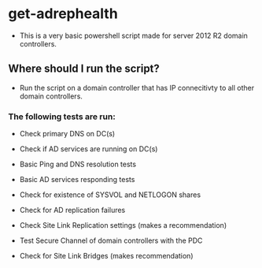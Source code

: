 # get-adrephealth

 - This is a very basic powershell script made for server 2012 R2 domain controllers.

## Where should I run the script?

 - Run the script on a domain controller that has IP connecitivty to all other domain controllers.

### The following tests are run:

 - Check primary DNS on DC(s)

 - Check if AD services are running on DC(s)

 - Basic Ping and DNS resolution tests

 - Basic AD services responding tests

 - Check for existence of SYSVOL and NETLOGON shares

 - Check for AD replication failures

 - Check Site Link Replication settings (makes a recommendation)

 - Test Secure Channel of domain controllers with the PDC

 - Check for Site Link Bridges (makes recommendation)
